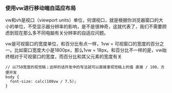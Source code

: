 ### 使用vw进行移动端自适应布局

vw和vh是视口（viewport units）单位，何谓视口，就是根据你浏览器窗口的大小的单位，不受显示器分辨率的影响，是不是很神奇，这就代表了，我们不需要顾虑到现在那么多不同电脑有关分辨率的自适应问题。

vw是可视窗口的宽度单位，和百分比有点一样，1vw = 可视窗口的宽度的百分之一。比如窗口宽度大小是1800px，那么1vw = 18px。和百分比不一样的是，vw始终相对于可视窗口的宽度，而百分比和其父元素的宽度有关

```
// 以750宽度的视觉稿；这样的话开发中的写法就可以直接拿视觉稿上的值 直接 / 100，方便开发
body {
  font-size: calc(100vw / 7.5);
}
```